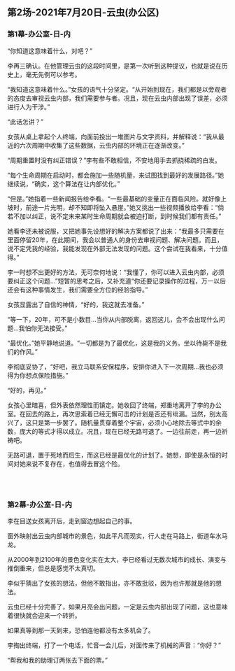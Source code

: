 ## 第2场-2021年7月20日-云虫(办公区)

### 第1幕-办公室-日-内

“你知道这意味着什么，对吧？”

李再三确认。在他管理云虫的这段时间里，是第一次听到这种提议，也就是说在历史上，毫无先例可以参考。

“我知道这意味着什么。”女孩的语气十分坚定。“从开始到现在，我们都是以旁观者的态度去审视云虫内部，我们需要参与者。况且，现在云虫内部出现了误差，必须进行人为干涉。”

“此话怎讲？”

女孩从桌上拿起个人终端，向面前投出一堆图片与文字资料，并解释说：“我从最近的六次周期中收集了这些数据，云虫内部的环境正在逐渐改变。”

“周期重置时没有纠正错误？”李有些不敢相信，不安地用手去抓挠稀疏的白发。

“每个生命周期在启动时，都会施加一些随机量，来试图找到最好的发展路径。”她继续说，“确实，这个算法在让内部优化。”

“但是。”她指着一些新闻报告给李看。“一些最基础的变量正在面临风险。就好像上坡时，前途一片光明，却不知即将坠入悬崖。”她又挑出一些视频播放给李看：“倘若不加以纠正，说不定未来某时生命周期就会被迫打断，到时候我们都有责任。”

她看李还未被说服，又把她事先设想好的解决方案都说了出来：“我最多只需要在里面停留20年，在此期间，我会以普通人的身份去审视问题、解决问题。而且，说不定凭我的经验，我能发现在外部无法发现的问题。这个尝试在我看来，十分值得。”

李一时想不出更好的方法，无可奈何地说：“我懂了，你可以进入云虫内部，必须要纠正这个问题…”短暂的思考之后，又补充道“你还要记录操作的过程，万一以后还会有这种事情发生，我们需要全方位的经验指导。”

女孩显露出了自信的神情，“好的，我这就去准备。”

“等一下，20年，可不是小数目…当你从内部脱离，返回这儿，会不会出现什么问题…我怕你无法接受。”

“最优化。”她平静地说道。“一切都是为了最优化，这是我的义务。坐以待毙不是我们的作风。”

李彻底妥协了，“好吧，我立马联系安保程序，安排你进入下一次周期…我也必须得为你想点保险措施。”

“好的，再见。”

女孩心里暗喜，但外表依然理性而镇定。她收回了终端，郑重地离开了李的办公室。在回去的路上，再次思索着已经无懈可击的计划是否还有纰漏。当然，别太高兴了，这只是第一步罢了。随机量贯穿着整个宇宙，必须小心地除去等式中的余数，庞大的等式才得以成立。况且，现在已经无路可退了。一边往前走，再一边祈祷吧。

无路可退，置于死地而后生，而这已经是最优化的计划了。她想，即使是永恒的时间对她来说不复存在，也值得去冒这个险。

<br><br>

### 第2幕-办公室-日-内

李在目送女孩离开后，走到窗边想起自己的事。

窗外映射出云虫内部城市的景色，如此平凡而现实，行人走在马路上，街道车水马龙。

从2000年到2100年的景色变化实在太大，李已经看过无数次城市的成长、演变与推倒重来，但总是感觉不太真切。

李似乎猜出了女孩的想法，但他不敢指出，亦不敢批驳，因为也许那就是他的想法。

云虫已经十分完善了，如果月亮会出问题，一定是云虫内部出现了问题，这也意味着很快就会迎来一个转折。

如果真等到那一天到来，恐怕连他都没有太多机会了。

李掏出终端，打了一个电话，忙音一会儿后，对面传来了机械的声音：“你好？”

“帮我和我的助理订两张去下面的票。”
